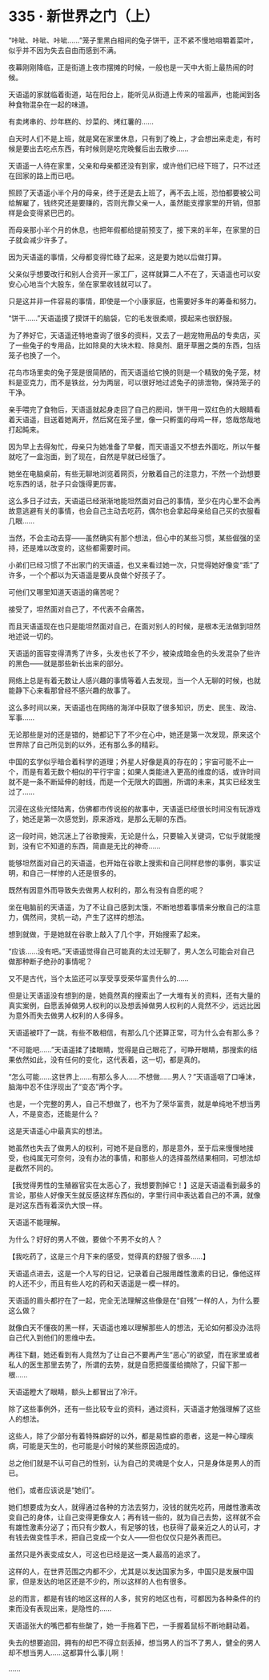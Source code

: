 # 335 · 新世界之门（上）

“咔呲、咔呲、咔呲……”笼子里黑白相间的兔子饼干，正不紧不慢地咀嚼着菜叶，似乎并不因为失去自由而感到不满。

夜幕刚刚降临，正是街道上夜市摆摊的时候，一般也是一天中大街上最热闹的时候。

天语遥的家就临着街道，站在阳台上，能听见从街道上传来的喧嚣声，也能闻到各种食物混杂在一起的味道。

有卖烤串的、炒年糕的、炒菜的、烤红薯的……

白天时人们不是上班，就是窝在家里休息，只有到了晚上，才会想出来走走，有时候是要出去吃点东西，有时候则是吃完晚餐后出去散步……

天语遥一人待在家里，父亲和母亲都还没有到家，或许他们已经下班了，只不过还在回家的路上而已吧。

照顾了天语遥小半个月的母亲，终于还是去上班了，再不去上班，恐怕都要被公司给解雇了，钱终究还是要赚的，否则光靠父亲一人，虽然能支撑家里的开销，但那样是会变得紧巴巴的。

而母亲那小半个月的休息，也把年假都给提前预支了，接下来的半年，在家里的日子就会减少许多了。

因为天语遥的事情，父母都变得忙碌了起来，这是要为她以后做打算。

父亲似乎想要改行和别人合资开一家工厂，这样就算二人不在了，天语遥也可以安安心心地当个大股东，坐在家里收钱就可以了。

只是这并非一件容易的事情，即使是一个小康家庭，也需要好多年的筹备和努力。

“饼干……”天语遥摸了摸饼干的脑袋，它的毛发很柔顺，摸起来也很舒服。

为了养好它，天语遥还特地查询了很多的资料，又去了一趟宠物用品的专卖店，买了一些兔子的专用品，比如除臭的大块木粒、除臭剂、磨牙草圈之类的东西，包括笼子也换了一个。

花鸟市场里卖的兔子笼是很简陋的，而天语遥给它换的则是一个精致的兔子笼，材料是亚克力，而不是铁丝，分为两层，可以很好地过滤兔子的排泄物，保持笼子的干净。

亲手喂完了食物后，天语遥就起身走回了自己的房间，饼干用一双红色的大眼睛看着天语遥，目送着她离开，然后窝在笼子里，像一只孵蛋的母鸡一样，悠哉悠哉地打起盹来。

因为早上去得匆忙，母亲只为她准备了早餐，而天语遥又不想去外面吃，所以午餐就吃了一盒泡面，到了现在，自然是早就已经饿了。

她坐在电脑桌前，有些无聊地浏览着网页，分散着自己的注意力，不然一个劲想要吃东西的话，肚子只会饿得更厉害。

这么多日子过去，天语遥已经渐渐地能坦然面对自己的事情，至少在内心里不会再故意逃避有关的事情，也会自己主动去吃药，偶尔也会拿起母亲给自己买的衣服看几眼……

当然，不会主动去穿——虽然确实有那个想法，但心中的某些习惯，某些倔强的坚持，还是难以改变的，这些都需要时间。

小弟们已经习惯了不出家门的天语遥，也又来看过她一次，只觉得她好像变“乖”了许多，一个个都以为天语遥是要从良做个好孩子了。

可他们又哪里知道天语遥的痛苦呢？

接受了，坦然面对自己了，不代表不会痛苦。

而且天语遥现在也只是能坦然面对自己，在面对别人的时候，是根本无法做到坦然地述说一切的。

天语遥的面容变得清秀了许多，头发也长了不少，被染成暗金色的头发混杂了些许的黑色——就是那些新长出来的部分。

网络上总是有着无数让人感兴趣的事情等着人去发现，当一个人无聊的时候，也就能静下心来看那曾经不感兴趣的故事了。

这么多时间以来，天语遥也在网络的海洋中获取了很多知识，历史、民生、政治、军事……

无论那些是对的还是错的，她都记下了不少在心中，她还是第一次发现，原来这个世界除了自己所见到的以外，还有那么多的精彩。

中国的玄学似乎暗合着科学的道理；外星人好像是真的存在的；宇宙可能不止一个，而是有着无数个相似的平行宇宙；如果人类能进入更高的维度的话，或许时间就不是一条不断延伸的射线，而是一个无限大的圆圈，所谓的未来，其实已经发生过了……

沉浸在这些光怪陆离，仿佛都市传说般的故事中，天语遥已经很长时间没有玩游戏了，她还是第一次感觉到，原来游戏，是那么无聊的东西。

这一段时间，她沉迷上了谷歌搜索，无论是什么，只要输入关键词，它似乎就能搜到，没有它不知道的东西，简直是无比的神奇……

能够坦然面对自己的天语遥，也开始在谷歌上搜索和自己同样悲惨的事例，事实证明，和自己一样惨的人还是很多的。

既然有因意外而导致失去做男人权利的，那么有没有自愿的呢？

坐在电脑前的天语遥，为了不让自己感到太饿，不断地想着事情来分散自己的注意力，偶然间，灵机一动，产生了这样的想法。

想到就做，于是她就在谷歌上敲入了几个字，开始搜索了起来。

“应该……没有吧。”天语遥觉得自己可能真的太过无聊了，男人怎么可能会对自己做那种断子绝孙的事情呢？

又不是古代，当个太监还可以享受享受荣华富贵什么的……

但是让天语遥没有想到的是，她竟然真的搜索出了一大堆有关的资料，还有大量的真实案例，自愿丢掉做男人权利的以及想丢掉做男人权利的人竟然不少，远远比因为意外而失去做男人权利的人多得多。

天语遥被吓了一跳，有些不敢相信，有那么几个还算正常，可为什么会有那么多？

“不可能吧……”天语遥揉了揉眼睛，觉得是自己眼花了，可睁开眼睛，那搜索的结果依然如此，没有任何的变化，这代表着，这一切，都是真的。

“怎么可能……这世界上……有那么多人……不想做……男人？”天语遥咽了口唾沫，脑海中忍不住浮现出了“变态”两个字。

也是，一个完整的男人，自己不想做了，也不为了荣华富贵，就是单纯地不想当男人，不是变态，还能是什么？

这是天语遥心中最真实的想法。

她虽然也失去了做男人的权利，可她不是自愿的，那是意外，至于后来慢慢地接受，也纯属无可奈何，没有办法的事情，和那些人的选择虽然结果相同，可想法却是截然不同的。

【我觉得男性的生殖器官实在太恶心了，我想要割掉它！】这是天语遥看到最多的言论，那些人好像天生就反感这样东西似的，字里行间中表达着自己的不满，就像是对这东西有着深仇大恨一样。

天语遥不能理解。

为什么？好好的男人不做，要做个不男不女的人？

【我吃药了，这是三个月下来的感受，觉得真的舒服了很多……】

天语遥点进去，这是一个人写的日记，记录着自己服用雌性激素的日记，像他这样的人还不少，而且有些人吃的药和天语遥是一模一样的。

天语遥的眉头都拧在了一起，完全无法理解这些像是在“自残”一样的人，为什么要这么做？

就像白天不懂夜的黑一样，天语遥也难以理解那些人的想法，无论如何都没办法将自己代入到他们的思维中去。

再往下翻，她还看到有人竟然为了让自己不要再产生“恶心”的欲望，而在家里或者私人的医生那里去势了，所谓的去势，就是自愿把蛋蛋给摘除了，只留下那一根……

天语遥瞪大了眼睛，额头上都冒出了冷汗。

除了这些事例外，还有一些比较专业的资料，通过资料，天语遥才勉强理解了这些人的想法。

这些人，除了少部分有着特殊癖好的以外，都是易性癖的患者，这是一种心理疾病，可能是天生的，也可能是小时候的某些原因造成的。

总之他们就是不认可自己的性别，认为自己的灵魂是个女人，只是身体是男人的而已。

他们，或者应该说是“她们”。

她们想要成为女人，就得通过各种的方法去努力，没钱的就先吃药，用雌性激素改变自己的身体，让自己变得更像女人；再有钱一些的，就为自己去势，这样就不会有雄性激素分泌了；而只有少数人，有足够的钱，也获得了最亲近之人的认可，才有钱去做变性手术，把自己变成一个女人——但也仅仅只是外表而已。

虽然只是外表变成女人，可这也已经是这一类人最高的追求了。

这样的人，在世界范围之内都不少，尤其是以发达国家为多，中国只是发展中国家，但是发达的地区还是不少的，所以这样的人也有很多。

总的而言，都是有钱的地区这样的人多，贫穷的地区也有，可都因为各种条件的约束而没有表现出来，是隐性的……

天语遥张大的嘴巴都有些酸了，她一手拖着下巴，一手握着鼠标不断地翻动着。

失去的想要追回，拥有的却巴不得立刻丢掉，想当男人的当不了男人，健全的男人却不想当男人……这都算什么事儿啊！

……
